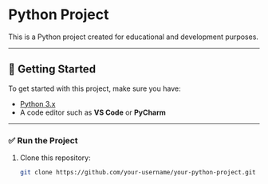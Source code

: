 # Python Project

This is a Python project created for educational and development purposes.

---

## 🚀 Getting Started

To get started with this project, make sure you have:

- [Python 3.x](https://www.python.org/downloads/)
- A code editor such as **VS Code** or **PyCharm**

---

### ✅ **Run the Project**

1. Clone this repository:
   ```bash
   git clone https://github.com/your-username/your-python-project.git
